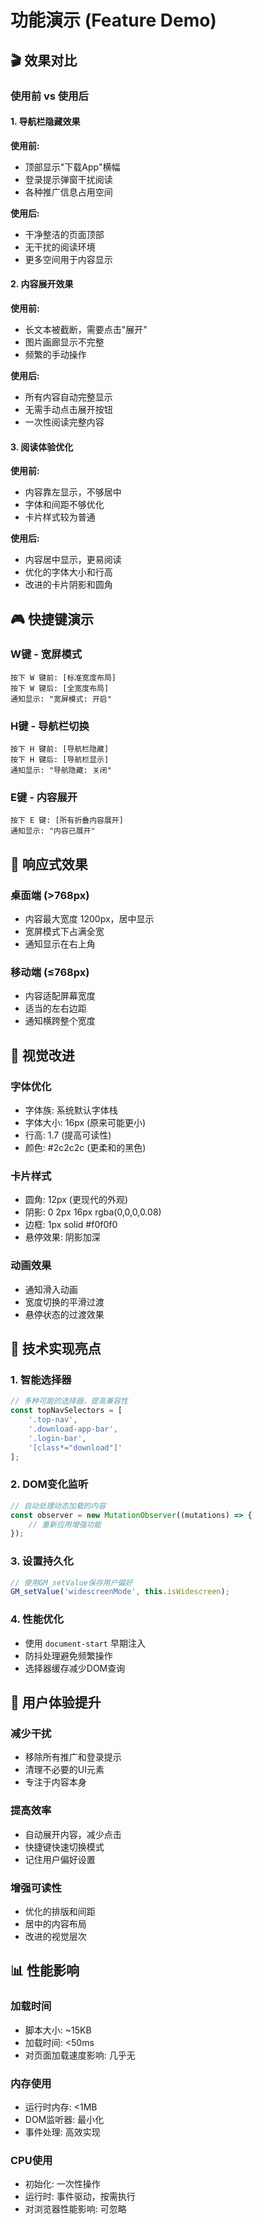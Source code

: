 # 功能演示 (Feature Demo)

## 🎬 效果对比

### 使用前 vs 使用后

#### 1. 导航栏隐藏效果
**使用前:**
- 顶部显示"下载App"横幅
- 登录提示弹窗干扰阅读
- 各种推广信息占用空间

**使用后:**
- 干净整洁的页面顶部
- 无干扰的阅读环境
- 更多空间用于内容显示

#### 2. 内容展开效果
**使用前:**
- 长文本被截断，需要点击"展开"
- 图片画廊显示不完整
- 频繁的手动操作

**使用后:**
- 所有内容自动完整显示
- 无需手动点击展开按钮
- 一次性阅读完整内容

#### 3. 阅读体验优化
**使用前:**
- 内容靠左显示，不够居中
- 字体和间距不够优化
- 卡片样式较为普通

**使用后:**
- 内容居中显示，更易阅读
- 优化的字体大小和行高
- 改进的卡片阴影和圆角

## 🎮 快捷键演示

### W键 - 宽屏模式
```
按下 W 键前: [标准宽度布局]
按下 W 键后: [全宽度布局]
通知显示: "宽屏模式: 开启"
```

### H键 - 导航栏切换
```
按下 H 键前: [导航栏隐藏]
按下 H 键后: [导航栏显示]
通知显示: "导航隐藏: 关闭"
```

### E键 - 内容展开
```
按下 E 键: [所有折叠内容展开]
通知显示: "内容已展开"
```

## 📱 响应式效果

### 桌面端 (>768px)
- 内容最大宽度 1200px，居中显示
- 宽屏模式下占满全宽
- 通知显示在右上角

### 移动端 (≤768px)
- 内容适配屏幕宽度
- 适当的左右边距
- 通知横跨整个宽度

## 🎨 视觉改进

### 字体优化
- 字体族: 系统默认字体栈
- 字体大小: 16px (原来可能更小)
- 行高: 1.7 (提高可读性)
- 颜色: #2c2c2c (更柔和的黑色)

### 卡片样式
- 圆角: 12px (更现代的外观)
- 阴影: 0 2px 16px rgba(0,0,0,0.08)
- 边框: 1px solid #f0f0f0
- 悬停效果: 阴影加深

### 动画效果
- 通知滑入动画
- 宽度切换的平滑过渡
- 悬停状态的过渡效果

## 🔧 技术实现亮点

### 1. 智能选择器
```javascript
// 多种可能的选择器，提高兼容性
const topNavSelectors = [
    '.top-nav',
    '.download-app-bar', 
    '.login-bar',
    '[class*="download"]'
];
```

### 2. DOM变化监听
```javascript
// 自动处理动态加载的内容
const observer = new MutationObserver((mutations) => {
    // 重新应用增强功能
});
```

### 3. 设置持久化
```javascript
// 使用GM_setValue保存用户偏好
GM_setValue('widescreenMode', this.isWidescreen);
```

### 4. 性能优化
- 使用 `document-start` 早期注入
- 防抖处理避免频繁操作
- 选择器缓存减少DOM查询

## 🎯 用户体验提升

### 减少干扰
- 移除所有推广和登录提示
- 清理不必要的UI元素
- 专注于内容本身

### 提高效率
- 自动展开内容，减少点击
- 快捷键快速切换模式
- 记住用户偏好设置

### 增强可读性
- 优化的排版和间距
- 居中的内容布局
- 改进的视觉层次

## 📊 性能影响

### 加载时间
- 脚本大小: ~15KB
- 加载时间: <50ms
- 对页面加载速度影响: 几乎无

### 内存使用
- 运行时内存: <1MB
- DOM监听器: 最小化
- 事件处理: 高效实现

### CPU使用
- 初始化: 一次性操作
- 运行时: 事件驱动，按需执行
- 对浏览器性能影响: 可忽略

